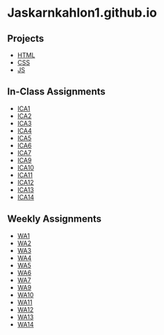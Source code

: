 # Jaskarnkahlon1.github.io

## Projects

- [HTML](https://jaskarnkahlon1.github.io/html-midterm/page1.html)
- [CSS](https://jaskarnkahlon1.github.io)
- [JS](https://jaskarnkahlon1.github.io/js/index.html)

## In-Class Assignments
- [ICA1](https://github.com/JaskarnKahlon1/Jaskarnkahlon1.github.io/blob/main/ica/Copy%20of%20ICA1%20--%20How%20to%20Search.pdf)
- [ICA2](https://jaskarnkahlon1.github.io/ica/ica2/Copy%20of%20ICA2%20--%20Exploring%20Directory%20Structures%20(Week%202).pdf)
- [ICA3](https://github.com/JaskarnKahlon1/Jaskarnkahlon1.github.io/tree/main/ica/ica3)
- [ICA4](Jaskarnkahlon1.github.io/ica/ica4/ica4.html)
- [ICA5](Jaskarnkahlon1.github.io/ica/ica5/ica5.html)
- [ICA6](Jaskarnkahlon1.github.io/ica/ica6/ica6-part1.html)
- [ICA7](Jaskarnkahlon1.github.io/ica/ica7/ica7.html)
- [ICA9]((Jaskarnkahlon1.github.io/ica/ica9.html))
- [ICA10]((Jaskarnkahlon1.github.io/ica/ica10/ica10.html))
- [ICA11]((Jaskarnkahlon1.github.io/ica/ica11/ica11.html))
- [ICA12]((Jaskarnkahlon1.github.io/ica/ica12/index.html))
- [ICA13]((Jaskarnkahlon1.github.io/ica/ica13/ica13.html))
- [ICA14](https://github.com/JaskarnKahlon1/Jaskarnkahlon1.github.io/tree/main/ica/ica14)

## Weekly Assignments
- [WA1](https://jaskarnkahlon1.github.io/wa/wa1.html)
- [WA2](https://jaskarnkahlon1.github.io/wa/wa2.html)
- [WA3](https://jaskarnkahlon1.github.io/wa/wa3.html)
- [WA4](https://jaskarnkahlon1.github.io/wa/wa4/index.html)
- [WA5](https://jaskarnkahlon1.github.io/wa/wa5.html)
- [WA6](https://jaskarnkahlon1.github.io/wa/wa6/index.html)
- [WA7](Jaskarnkahlon1.github.io/wa/wa7/index.html)
- [WA9](Jaskarnkahlon1.github.io/wa/wa9/index.html)
- [WA10](Jaskarnkahlon1.github.io/wa/wa10/index.html)
- [WA11](Jaskarnkahlon1.github.io/wa/wa11/wa11.html)
- [WA12](Jaskarnkahlon1.github.io/wa/wa12/wa12.html)
- [WA13](Jaskarnkahlon1.github.io/wa/wa13/wa13.html)
- [WA14](Jaskarnkahlon1.github.io/wa/wa14/wa14.html)
